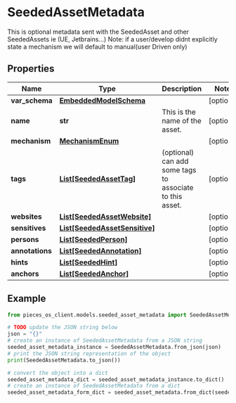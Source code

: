 # SeededAssetMetadata

This is optional metadata sent with the SeededAsset and other SeededAssets ie (UE, Jetbrains...)  Note: if a user/develop didnt explicitly state a mechanism we will default to manual(user Driven only)

## Properties

Name | Type | Description | Notes
------------ | ------------- | ------------- | -------------
**var_schema** | [**EmbeddedModelSchema**](EmbeddedModelSchema) |  | [optional] 
**name** | **str** | This is the name of the asset. | [optional] 
**mechanism** | [**MechanismEnum**](MechanismEnum) |  | [optional] 
**tags** | [**List[SeededAssetTag]**](SeededAssetTag) | (optional) can add some tags to associate to this asset. | [optional] 
**websites** | [**List[SeededAssetWebsite]**](SeededAssetWebsite) |  | [optional] 
**sensitives** | [**List[SeededAssetSensitive]**](SeededAssetSensitive) |  | [optional] 
**persons** | [**List[SeededPerson]**](SeededPerson) |  | [optional] 
**annotations** | [**List[SeededAnnotation]**](SeededAnnotation) |  | [optional] 
**hints** | [**List[SeededHint]**](SeededHint) |  | [optional] 
**anchors** | [**List[SeededAnchor]**](SeededAnchor) |  | [optional] 

## Example

```python
from pieces_os_client.models.seeded_asset_metadata import SeededAssetMetadata

# TODO update the JSON string below
json = "{}"
# create an instance of SeededAssetMetadata from a JSON string
seeded_asset_metadata_instance = SeededAssetMetadata.from_json(json)
# print the JSON string representation of the object
print(SeededAssetMetadata.to_json())

# convert the object into a dict
seeded_asset_metadata_dict = seeded_asset_metadata_instance.to_dict()
# create an instance of SeededAssetMetadata from a dict
seeded_asset_metadata_form_dict = seeded_asset_metadata.from_dict(seeded_asset_metadata_dict)
```



